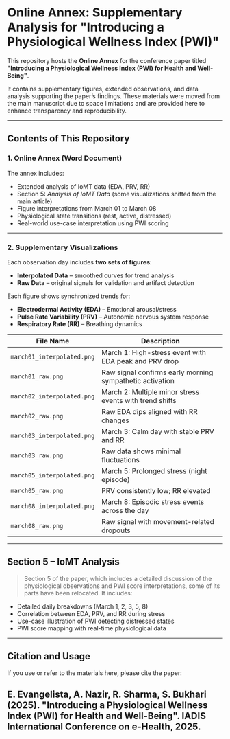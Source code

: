 # Online Annex: Supplementary Analysis for "Introducing a Physiological Wellness Index (PWI)"

This repository hosts the **Online Annex** for the conference paper titled  
**"Introducing a Physiological Wellness Index (PWI) for Health and Well-Being"**.  

It contains supplementary figures, extended observations, and data analysis supporting the paper’s findings. These materials were moved from the main manuscript due to space limitations and are provided here to enhance transparency and reproducibility.

---

## Contents of This Repository

### 1. Online Annex (Word Document)

The annex includes:
- Extended analysis of IoMT data (EDA, PRV, RR)
- Section 5: *Analysis of IoMT Data* (some visualizations shifted from the main article)
- Figure interpretations from March 01 to March 08
- Physiological state transitions (rest, active, distressed)
- Real-world use-case interpretation using PWI scoring

---

### 2. Supplementary Visualizations

Each observation day includes **two sets of figures**:
- **Interpolated Data** – smoothed curves for trend analysis
- **Raw Data** – original signals for validation and artifact detection

Each figure shows synchronized trends for:
- **Electrodermal Activity (EDA)** – Emotional arousal/stress
- **Pulse Rate Variability (PRV)** – Autonomic nervous system response
- **Respiratory Rate (RR)** – Breathing dynamics

| File Name                | Description                                               |
|--------------------------|-----------------------------------------------------------|
| `march01_interpolated.png` | March 1: High-stress event with EDA peak and PRV drop    |
| `march01_raw.png`          | Raw signal confirms early morning sympathetic activation |
| `march02_interpolated.png` | March 2: Multiple minor stress events with trend shifts  |
| `march02_raw.png`          | Raw EDA dips aligned with RR changes                     |
| `march03_interpolated.png` | March 3: Calm day with stable PRV and RR                 |
| `march03_raw.png`          | Raw data shows minimal fluctuations                      |
| `march05_interpolated.png` | March 5: Prolonged stress (night episode)                |
| `march05_raw.png`          | PRV consistently low; RR elevated                        |
| `march08_interpolated.png` | March 8: Episodic stress events across the day           |
| `march08_raw.png`          | Raw signal with movement-related dropouts                |

---

## Section 5 – IoMT Analysis

> Section 5 of the paper, which includes a detailed discussion of the physiological observations and PWI score interpretations, some of its parts have been relocated.
> It includes:

- Detailed daily breakdowns (March 1, 2, 3, 5, 8)
- Correlation between EDA, PRV, and RR during stress
- Use-case illustration of PWI detecting distressed states
- PWI score mapping with real-time physiological data

---

## Citation and Usage

If you use or refer to the materials here, please cite the paper:

E. Evangelista, A. Nazir, R. Sharma, S. Bukhari (2025). "Introducing a Physiological Wellness Index (PWI) for Health and Well-Being".
IADIS International Conference on e-Health, 2025.
---
